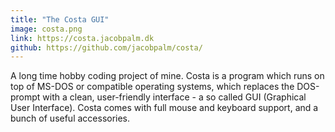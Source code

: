 ```yaml
---
title: "The Costa GUI"
image: costa.png
link: https://costa.jacobpalm.dk
github: https://github.com/jacobpalm/costa/
---
```

A long time hobby coding project of mine. Costa is a program which runs on top of MS-DOS or compatible operating systems, which replaces the DOS-prompt with a clean, user-friendly interface - a so called GUI (Graphical User Interface). Costa comes with full mouse and keyboard support, and a bunch of useful accessories.
